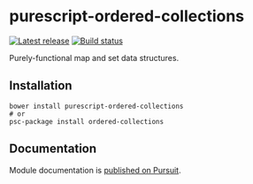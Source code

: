 # purescript-ordered-collections

[![Latest release](http://img.shields.io/github/release/purescript/purescript-ordered-collections.svg)](https://github.com/purescript/purescript-ordered-collections/releases)
[![Build status](https://travis-ci.org/purescript/purescript-ordered-collections.svg?branch=master)](https://travis-ci.org/purescript/purescript-ordered-collections)

Purely-functional map and set data structures.

## Installation

```
bower install purescript-ordered-collections
# or
psc-package install ordered-collections
```

## Documentation

Module documentation is [published on Pursuit](http://pursuit.purescript.org/packages/purescript-ordered-collections).
